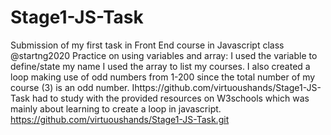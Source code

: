 # Stage1-JS-Task
Submission of my first task in Front End course in Javascript class @startng2020
Practice on using variables and array: I used the variable to define/state my name
I used the array to list my courses.
I also created a loop making use of odd numbers from 1-200 since the total number of my course (3) is an odd number.
Ihttps://github.com/virtuoushands/Stage1-JS-Task had to study with the provided resources on W3schools which was mainly about learning to create a loop in javascript.
https://github.com/virtuoushands/Stage1-JS-Task.git
